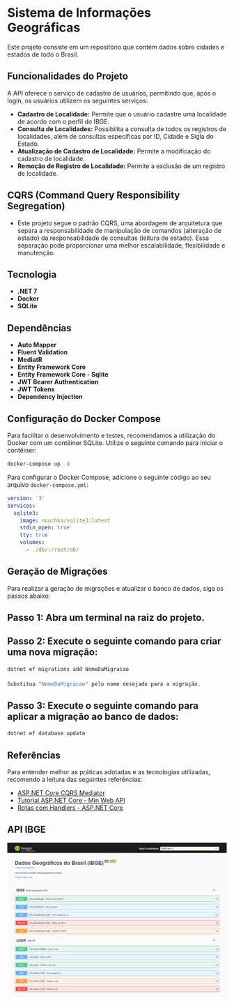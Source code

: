 # Sistema de Informações Geográficas

Este projeto consiste em um repositório que contém dados sobre cidades e estados de todo o Brasil.

## Funcionalidades do Projeto

A API oferece o serviço de cadastro de usuários, permitindo que, após o login, os usuários utilizem os seguintes serviços:

- **Cadastro de Localidade:** Permite que o usuário cadastre uma localidade de acordo com o perfil do IBGE.
- **Consulta de Localidades:** Possibilita a consulta de todos os registros de localidades, além de consultas específicas por ID, Cidade e Sigla do Estado.
- **Atualização de Cadastro de Localidade:** Permite a modificação do cadastro de localidade.
- **Remoção de Registro de Localidade:** Permite a exclusão de um registro de localidade.

## CQRS (Command Query Responsibility Segregation)
- Este projeto segue o padrão CQRS, uma abordagem de arquitetura que separa a responsabilidade de manipulação de comandos (alteração de estado) da responsabilidade de consultas (leitura de estado).
 Essa separação pode proporcionar uma melhor escalabilidade, flexibilidade e manutenção.
 
## Tecnologia 

- **.NET 7**
- **Docker**
- **SQLite**

## Dependências

- **Auto Mapper**
- **Fluent Validation**
- **MediatR**
- **Entity Framework Core**
- **Entity Framework Core - Sqlite**
- **JWT Bearer Authentication**
- **JWT Tokens**
- **Dependency Injection**

## Configuração do Docker Compose

Para facilitar o desenvolvimento e testes, recomendamos a utilização do Docker com um contêiner SQLite. Utilize o seguinte comando para iniciar o contêiner:

```bash
docker-compose up -d
```

Para configurar o Docker Compose, adicione o seguinte código ao seu arquivo `docker-compose.yml`:

```yaml
version: '3'
services:
  sqlite3:
    image: nouchka/sqlite3:latest
    stdin_open: true
    tty: true
    volumes:
      - ./db/:/root/db/
```

## Geração de Migrações

Para realizar a geração de migrações e atualizar o banco de dados, siga os passos abaixo:

## Passo 1: Abra um terminal na raiz do projeto.

## Passo 2: Execute o seguinte comando para criar uma nova migração:

```bash
dotnet ef migrations add NomeDaMigracao

Substitua "NomeDaMigracao" pelo nome desejado para a migração.
```

## Passo 3: Execute o seguinte comando para aplicar a migração ao banco de dados:

```bash
dotnet ef database update
```

## Referências

Para entender melhor as práticas adotadas e as tecnologias utilizadas, recomendo a leitura das seguintes referências:

- [ASP.NET Core CQRS Mediator](https://balta.io/blog/aspnet-core-cqrs-mediator)
- [Tutorial ASP.NET Core - Min Web API](https://learn.microsoft.com/pt-br/aspnet/core/tutorials/min-web-api?view=aspnetcore-8.0&tabs=visual-studio)
- [Rotas com Handlers - ASP.NET Core](https://learn.microsoft.com/pt-br/aspnet/core/fundamentals/minimal-apis/route-handlers?view=aspnetcore-8.0)

## API IBGE

![api-ibge](assets/ibge-swagger.png)
